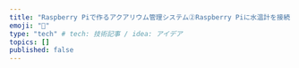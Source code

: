 ```yaml
---
title: "Raspberry Piで作るアクアリウム管理システム②Raspberry Piに水温計を接続して水温を取得する"
emoji: "🐡"
type: "tech" # tech: 技術記事 / idea: アイデア
topics: []
published: false
---
```

